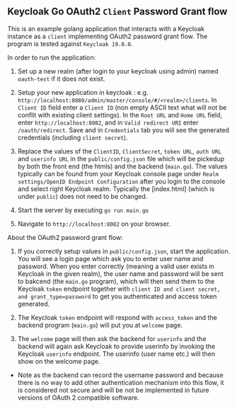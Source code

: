 ## Keycloak Go OAuth2 `Client` Password Grant flow

This is an example golang application that interacts with a Keycloak instance as a `client` implementing OAuth2 password grant flow. The program is tested against `Keycloak 19.0.0`.

In order to run the application:

1. Set up a new realm (after login to your keycloak using admin) named `oauth-test` if it does not exist.

2. Setup your new application in keycloak : e.g. `http://localhost:8080/admin/master/console/#/<realm>/clients`. In `Client ID` field enter a `Client ID` (non empty ASCII text what will not be conflit with existing client settings). In the `Root URL` and `Home URL` field, enter `http://localhost:8082`, and in `Valid redirect URI` enter `/oauth/redirect`. Save and in `Credentials` tab you will see the generated credentials (including `client secret`).

3. Replace the values of the `ClientID`, `ClientSecret`, `token URL`, `auth URL` and `userinfo URL` in the `public/config.json` file which will be pickedup by both the front end (the htmls) and the backend (`main.go`). The values typically can be found from your Keycloak console page under `Realm settings/OpenID Endpoint Configuration` after you login to the console and select right Keycloak realm. Typically the [index.html] (which is under `public`) does not need to be changed. 

4. Start the server by executing `go run main.go`

5. Navigate to `http://localhost:8082` on your browser.

About the OAuth2 password grant flow:
1. If you correctly setup values in `public/config.json`, start the application. You will see a login page which ask you to enter user name and password. When you enter correctly (meaning a valid user exists in Keycloak in the given realm), the user name and password will be sent to bakcend (the `main.go` program), which will then send them to the Keycloak `token` endpoint together with `client ID and client secret, and grant_type=password` to get you authenticated and access token generated. 

2. The Keycloak `token` endpoint will respond with `access_token` and the backend program (`main.go`) will put you at `welcome` page. 

3. The `welcome` page will then ask the backend for `userinfo` and the backend will again ask Keycloak to provide userinfo by invoking the Keycloak `userinfo` endpoint. The userinfo (user name etc.) will then show on the welcome page.

* Note as the backend can record the username password and because there is no way to add other authentication mechanism into this flow, it is considered not secure and will be not be implemented in future versions of OAuth 2 compatible software.

